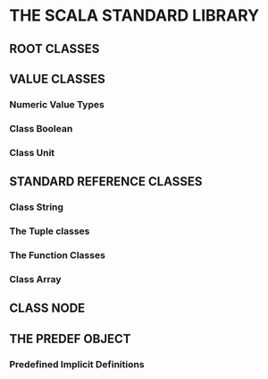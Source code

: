 # THE SCALA STANDARD LIBRARY
## ROOT CLASSES
## VALUE CLASSES
### Numeric Value Types
### Class Boolean
### Class Unit
## STANDARD REFERENCE CLASSES
### Class String
### The Tuple classes
### The Function Classes
### Class Array
## CLASS NODE
## THE PREDEF OBJECT
### Predefined Implicit Definitions
